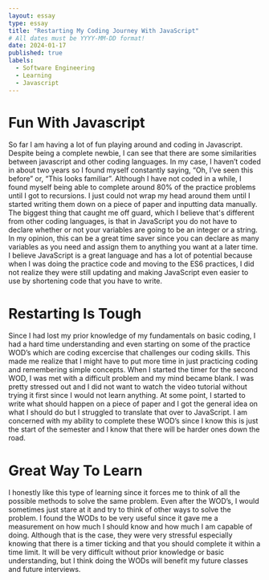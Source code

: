 ```yaml
---
layout: essay
type: essay
title: "Restarting My Coding Journey With JavaScript"
# All dates must be YYYY-MM-DD format!
date: 2024-01-17
published: true
labels:
  - Software Engineering
  - Learning
  - Javascript
---
```


# Fun With Javascript
So far I am having a lot of fun playing around and coding in Javascript. Despite being a complete newbie, I can see that there are some similarities between javascript and other coding languages. In my case, I haven’t coded in about two years so I found myself constantly saying, “Oh, I’ve seen this before” or, “This looks familiar”. Although I have not coded in a while, I found myself being able to complete around 80% of the practice problems until I got to recursions. I just could not wrap my head around them until I started writing them down on a piece of paper and inputting data manually. The biggest thing that caught me off guard, which I believe that's different from other coding languages, is that in JavaScript you do not have to declare whether or not your variables are going to be an integer or a string. In my opinion, this can be a great time saver since you can declare as many variables as you need and assign them to anything you want at a later time. I believe JavaScript is a great language and has a lot of potential because when I was doing the practice code and moving to the ES6 practices, I did not realize they were still updating and making JavaScript even easier to use by shortening code that you have to write.

# Restarting Is Tough
Since I had lost my prior knowledge of my fundamentals on basic coding, I had a hard time understanding and even starting on some of the practice WOD’s which are coding excercise that challenges our coding skills. This made me realize that I might have to put more time in just practicing coding and remembering simple concepts. When I started the timer for the second WOD, I was met with a difficult problem and my mind became blank. I was pretty stressed out and I did not want to watch the video tutorial without trying it first since I would not learn anything. At some point, I started to write what should happen on a piece of paper and I got the general idea on what I should do but I struggled to translate that over to JavaScript. I am concerned with my ability to complete these WOD’s since I know this is just the start of the semester and I know that there will be harder ones down the road.

# Great Way To Learn
I honestly like this type of learning since it forces me to think of all the possible methods to solve the same problem. Even after the WOD’s, I would sometimes just stare at it and try to think of other ways to solve the problem. I found the WODs to be very useful since it gave me a measurement on how much I should know and how much I am capable of doing. Although that is the case, they were very stressful especially knowing that there is a timer ticking and that you should complete it within a time limit. It will be very difficult without prior knowledge or basic understanding, but I think doing the WODs will benefit my future classes and future interviews.
